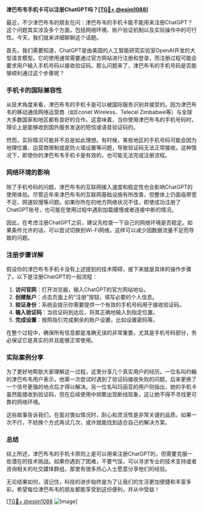**津巴布韦手机卡可以注册ChatGPT吗？[[TG💪+ @esim1088](https://t.me/s/esim1088)]**

最近，不少津巴布韦的朋友在问：津巴布韦的手机卡能不能用来注册ChatGPT？这个问题其实涉及多个方面，包括网络环境、账户验证机制以及实际操作中的可行性。今天，我们就来详细聊聊这个话题。

首先，我们需要知道，ChatGPT是由美国的人工智能研究实验室OpenAI开发的大型语言模型。它的使用通常需要通过官方网站进行注册和登录，而注册过程可能会要求用户输入手机号码以接收验证码。那么问题来了，津巴布韦的手机号码是否能够顺利通过这个步骤呢？

### 手机卡的国际兼容性

从技术角度来看，津巴布韦的手机卡是可以被国际服务识别并接受的。因为津巴布韦的移动通信网络运营商（如Econet Wireless、Telecel Zimbabwe等）与全球大多数国家和地区都有良好的合作。这意味着，当你使用津巴布韦的手机号码时，理论上是能够收到国外服务发送的短信或语音验证码的。

然而，实际情况可能并不总是如此理想。有时候，某些地区的手机号码可能会因为地理位置、运营商限制或是防火墙设置等问题，导致验证码无法正常接收。这种情况下，即使你的津巴布韦手机卡是有效的，也可能无法完成注册流程。

### 网络环境的影响

除了手机号码的问题，津巴布韦的互联网接入速度和稳定性也会影响ChatGPT的使用体验。尽管近年来津巴布韦的互联网基础设施有所改善，但整体上仍面临带宽不足、网速较慢等问题。如果你所在的地方网络状况不佳，即使成功注册了ChatGPT账号，也可能在使用过程中遇到加载缓慢或者连接中断的情况。

因此，在考虑注册ChatGPT之前，建议先检查一下自己的网络环境是否稳定。如果条件允许的话，可以尝试切换到Wi-Fi网络，这样可以减少因数据流量不足而导致的问题。

### 注册步骤详解

假设你的津巴布韦手机卡没有上述提到的技术障碍，接下来就是具体的操作步骤了。以下是注册ChatGPT的一般流程：

1. **访问官网**：打开浏览器，输入ChatGPT的官方网站地址。
2. **创建账户**：点击页面上的“注册”按钮，填写必要的个人信息。
3. **验证身份**：系统会提示你需要提供一个有效的手机号码用于接收验证码。
4. **输入验证码**：当验证码到达后，将其正确地输入到指定位置。
5. **完成设置**：按照指引完成剩余的账户设置，比如设置密码等。

在整个过程中，确保所有信息都是准确无误的非常重要。尤其是手机号码部分，务必保证它是真实的并且能够正常使用。

### 实际案例分享

为了更好地帮助大家理解这一过程，这里分享几个真实用户的经历。一位名叫约翰的津巴布韦用户表示，他第一次尝试时遇到了验证码接收失败的问题，后来更换了一个信号更强的地点后才得以解决。另一位名叫玛丽亚的用户则指出，她的手机卡虽然能接收到验证码，但在后续使用中频繁出现断线现象，这让她不得不寻找更可靠的网络环境。

这些故事告诉我们，在面对类似情况时，耐心和灵活性是非常关键的品质。如果一次不行，不妨换个方式再试几次，或许就能找到适合自己的解决方案。

### 总结

综上所述，津巴布韦的手机卡原则上是可以用来注册ChatGPT的，但需要克服一些潜在的技术挑战。如果你遇到了困难，不要气馁，可以寻求专业的技术支持或者咨询相关的社交媒体群组，那里有很多热心人士愿意分享他们的经验。

无论结果如何，请记住，科技的进步始终是为了让我们的生活更加便捷和丰富多彩。希望每位津巴布韦的朋友都能享受到这份便利，并从中受益！

[[TG💪+ @esim1088](https://t.me/s/esim1088) ![Image](https://i.postimg.cc/4NQfJmqS/Snipaste-2025-05-13-00-14-12.png)]
